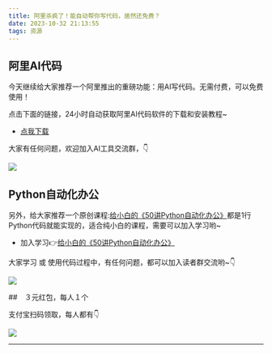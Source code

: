 ```yaml
---
title: 阿里杀疯了！能自动帮你写代码，居然还免费？
date: 2023-10-32 21:13:55
tags: 资源
---
```


## 阿里AI代码

今天继续给大家推荐一个阿里推出的重磅功能：用AI写代码。无需付费，可以免费使用！

点击下面的链接，24小时自动获取阿里AI代码软件的下载和安装教程~

- [点我下载](https://tongyi.aliyun.com/lingma/download)



大家有任何问题，欢迎加入AI工具交流群，👇

![](https://python-office-1300615378.cos.ap-chongqing.myqcloud.com/group/ai-group.jpg)


## Python自动化办公

另外，给大家推荐一个原创课程:[给小白的《50讲Python自动化办公》](https://mp.weixin.qq.com/s/tKlzVee4kmJk4dGfKvVnFQ)都是1行Python代码就能实现的，适合纯小白的课程，需要可以加入学习哟~

- 加入学习👉[给小白的《50讲Python自动化办公》](https://mp.weixin.qq.com/s/tKlzVee4kmJk4dGfKvVnFQ)

大家学习 或 使用代码过程中，有任何问题，都可以加入读者群交流哟~👇


![](https://python-office-1300615378.cos.ap-chongqing.myqcloud.com/0816.jpg)

##　３元红包，每人１个

支付宝扫码领取，每人都有👇

![](https://ads-1300615378.cos.ap-guangzhou.myqcloud.com/alipay/hong.jpg)

-------